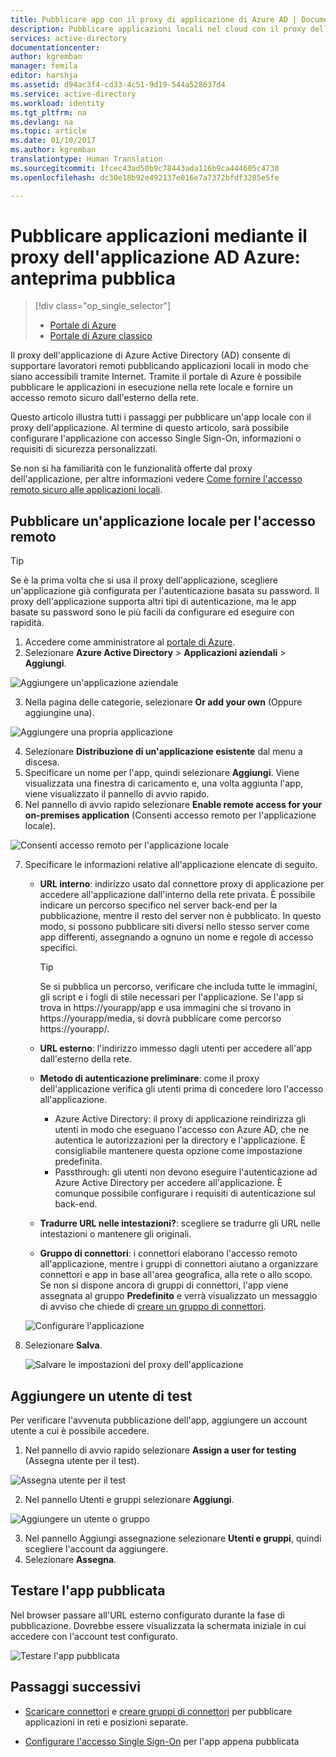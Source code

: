 ```yaml
---
title: Pubblicare app con il proxy di applicazione di Azure AD | Documentazione Microsoft
description: Pubblicare applicazioni locali nel cloud con il proxy dell&quot;applicazione di Azure AD nel portale di Azure.
services: active-directory
documentationcenter: 
author: kgremban
manager: femila
editor: harshja
ms.assetid: d94ac3f4-cd33-4c51-9d19-544a528637d4
ms.service: active-directory
ms.workload: identity
ms.tgt_pltfrm: na
ms.devlang: na
ms.topic: article
ms.date: 01/10/2017
ms.author: kgremban
translationtype: Human Translation
ms.sourcegitcommit: 1fcec43ad50b9c78443ada116b9ca444605c4730
ms.openlocfilehash: dc30e18b92e492137e016e7a7372bfdf3285e5fe

---
```



# <a name="publish-applications-using-azure-ad-application-proxy---public-preview"></a>Pubblicare applicazioni mediante il proxy dell'applicazione AD Azure: anteprima pubblica

> [!div class="op_single_selector"]
> * [Portale di Azure](application-proxy-publish-azure-portal.md)
> * [Portale di Azure classico](active-directory-application-proxy-publish.md)

Il proxy dell'applicazione di Azure Active Directory (AD) consente di supportare lavoratori remoti pubblicando applicazioni locali in modo che siano accessibili tramite Internet. Tramite il portale di Azure è possibile pubblicare le applicazioni in esecuzione nella rete locale e fornire un accesso remoto sicuro dall'esterno della rete.

Questo articolo illustra tutti i passaggi per pubblicare un'app locale con il proxy dell'applicazione. Al termine di questo articolo, sarà possibile configurare l'applicazione con accesso Single Sign-On, informazioni o requisiti di sicurezza personalizzati.

Se non si ha familiarità con le funzionalità offerte dal proxy dell'applicazione, per altre informazioni vedere [Come fornire l'accesso remoto sicuro alle applicazioni locali](active-directory-application-proxy-get-started.md).


## <a name="publish-an-on-premises-app-for-remote-access"></a>Pubblicare un'applicazione locale per l'accesso remoto


> [!TIP]
> Se è la prima volta che si usa il proxy dell'applicazione, scegliere un'applicazione già configurata per l'autenticazione basata su password. Il proxy dell'applicazione supporta altri tipi di autenticazione, ma le app basate su password sono le più facili da configurare ed eseguire con rapidità. 

1. Accedere come amministratore al [portale di Azure](https://portal.azure.com/).
2. Selezionare **Azure Active Directory** > **Applicazioni aziendali** > **Aggiungi**.

  ![Aggiungere un'applicazione aziendale](./media/application-proxy-publish-azure-portal/add-app.png)

3. Nella pagina delle categorie, selezionare **Or add your own** (Oppure aggiungine una).  

  ![Aggiungere una propria applicazione](./media/application-proxy-publish-azure-portal/add-your-own.png)

4. Selezionare **Distribuzione di un'applicazione esistente** dal menu a discesa.
5. Specificare un nome per l'app, quindi selezionare **Aggiungi**. Viene visualizzata una finestra di caricamento e, una volta aggiunta l'app, viene visualizzato il pannello di avvio rapido.
6. Nel pannello di avvio rapido selezionare **Enable remote access for your on-premises application** (Consenti accesso remoto per l'applicazione locale).


  ![Consenti accesso remoto per l'applicazione locale](./media/application-proxy-publish-azure-portal/enable-remote-access.png)

7. Specificare le informazioni relative all'applicazione elencate di seguito.

   - **URL interno**: indirizzo usato dal connettore proxy di applicazione per accedere all'applicazione dall'interno della rete privata. È possibile indicare un percorso specifico nel server back-end per la pubblicazione, mentre il resto del server non è pubblicato. In questo modo, si possono pubblicare siti diversi nello stesso server come app differenti, assegnando a ognuno un nome e regole di accesso specifici.

     > [!TIP]
     > Se si pubblica un percorso, verificare che includa tutte le immagini, gli script e i fogli di stile necessari per l'applicazione. Se l'app si trova in https://yourapp/app e usa immagini che si trovano in https://yourapp/media, si dovrà pubblicare come percorso https://yourapp/.

   - **URL esterno**: l'indirizzo immesso dagli utenti per accedere all'app dall'esterno della rete.
   - **Metodo di autenticazione preliminare**: come il proxy dell'applicazione verifica gli utenti prima di concedere loro l'accesso all'applicazione. 

     - Azure Active Directory: il proxy di applicazione reindirizza gli utenti in modo che eseguano l'accesso con Azure AD, che ne autentica le autorizzazioni per la directory e l'applicazione. È consigliabile mantenere questa opzione come impostazione predefinita.
     - Passthrough: gli utenti non devono eseguire l'autenticazione ad Azure Active Directory per accedere all'applicazione. È comunque possibile configurare i requisiti di autenticazione sul back-end.
   - **Tradurre URL nelle intestazioni?**: scegliere se tradurre gli URL nelle intestazioni o mantenere gli originali. 
   - **Gruppo di connettori**: i connettori elaborano l'accesso remoto all'applicazione, mentre i gruppi di connettori aiutano a organizzare connettori e app in base all'area geografica, alla rete o allo scopo. Se non si dispone ancora di gruppi di connettori, l'app viene assegnata al gruppo **Predefinito** e verrà visualizzato un messaggio di avviso che chiede di [creare un gruppo di connettori](active-directory-application-proxy-connectors-azure-portal.md).

   ![Configurare l'applicazione](./media/application-proxy-publish-azure-portal/configure-app.png)

8. Selezionare **Salva**.

   ![Salvare le impostazioni del proxy dell'applicazione](./media/application-proxy-publish-azure-portal/save-app-proxy.png)

## <a name="add-a-test-user"></a>Aggiungere un utente di test 

Per verificare l'avvenuta pubblicazione dell'app, aggiungere un account utente a cui è possibile accedere. 

1. Nel pannello di avvio rapido selezionare **Assign a user for testing** (Assegna utente per il test).


  ![Assegna utente per il test](./media/application-proxy-publish-azure-portal/assign-user.png)

2. Nel pannello Utenti e gruppi selezionare **Aggiungi**.

  ![Aggiungere un utente o gruppo](./media/application-proxy-publish-azure-portal/add-user.png)

3. Nel pannello Aggiungi assegnazione selezionare **Utenti e gruppi**, quindi scegliere l'account da aggiungere. 
4. Selezionare **Assegna**.

## <a name="test-your-published-app"></a>Testare l'app pubblicata

Nel browser passare all'URL esterno configurato durante la fase di pubblicazione. Dovrebbe essere visualizzata la schermata iniziale in cui accedere con l'account test configurato.

![Testare l'app pubblicata](./media/application-proxy-publish-azure-portal/test-app.png)


## <a name="next-steps"></a>Passaggi successivi
- [Scaricare connettori](active-directory-application-proxy-enable.md) e [creare gruppi di connettori](active-directory-application-proxy-connectors-azure-portal.md) per pubblicare applicazioni in reti e posizioni separate.

- [Configurare l'accesso Single Sign-On](application-proxy-sso-azure-portal.md) per l'app appena pubblicata



<!--HONumber=Jan17_HO2-->


